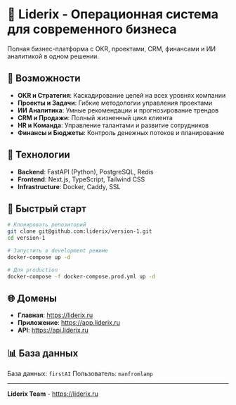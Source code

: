 # 🚀 Liderix - Операционная система для современного бизнеса

Полная бизнес-платформа с OKR, проектами, CRM, финансами и ИИ аналитикой в одном решении.

## 🌟 Возможности

- **OKR и Стратегия**: Каскадирование целей на всех уровнях компании
- **Проекты и Задачи**: Гибкие методологии управления проектами
- **ИИ Аналитика**: Умные рекомендации и прогнозирование трендов
- **CRM и Продажи**: Полный жизненный цикл клиента
- **HR и Команда**: Управление талантами и развитие сотрудников
- **Финансы и Бюджеты**: Контроль денежных потоков и планирование

## 🔧 Технологии

- **Backend**: FastAPI (Python), PostgreSQL, Redis
- **Frontend**: Next.js, TypeScript, Tailwind CSS
- **Infrastructure**: Docker, Caddy, SSL

## 🚀 Быстрый старт

```bash
# Клонировать репозиторий
git clone git@github.com:liderix/version-1.git
cd version-1

# Запустить в development режиме
docker-compose up -d

# Для production
docker-compose -f docker-compose.prod.yml up -d
```

## 🌐 Домены

- **Главная**: https://liderix.ru
- **Приложение**: https://app.liderix.ru
- **API**: https://api.liderix.ru

## 📊 База данных

База данных: `firstAI`
Пользователь: `manfromlamp`

---

**Liderix Team** - https://liderix.ru
